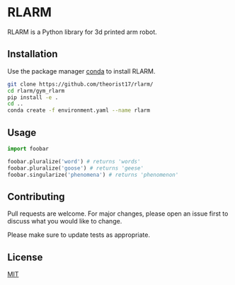 # RLARM

RLARM is a Python library for 3d printed arm robot.

## Installation

Use the package manager [conda](https://docs.conda.io/en/latest/) to install RLARM.

```bash
git clone https://github.com/theorist17/rlarm/
cd rlarm/gym_rlarm
pip install -e .
cd ..
conda create -f environment.yaml --name rlarm
```

## Usage

```python
import foobar

foobar.pluralize('word') # returns 'words'
foobar.pluralize('goose') # returns 'geese'
foobar.singularize('phenomena') # returns 'phenomenon'
```

## Contributing
Pull requests are welcome. For major changes, please open an issue first to discuss what you would like to change.

Please make sure to update tests as appropriate.

## License
[MIT](https://choosealicense.com/licenses/mit/)
